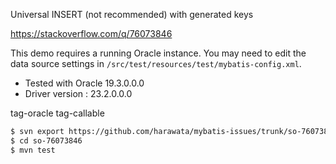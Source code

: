 Universal INSERT (not recommended) with generated keys

https://stackoverflow.com/q/76073846


This demo requires a running Oracle instance.
You may need to edit the data source settings in `/src/test/resources/test/mybatis-config.xml`.

- Tested with Oracle 19.3.0.0.0  
- Driver version : 23.2.0.0.0

tag-oracle
tag-callable

```sh
$ svn export https://github.com/harawata/mybatis-issues/trunk/so-76073846
$ cd so-76073846
$ mvn test
```
